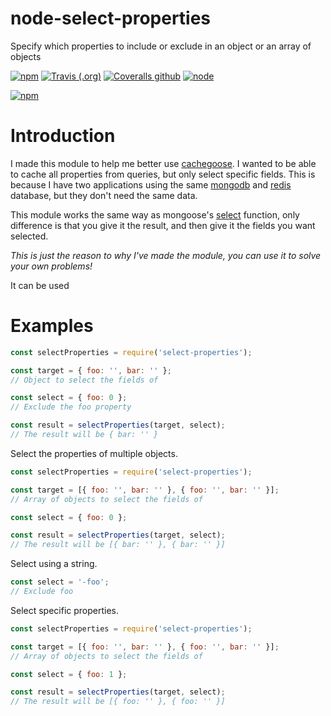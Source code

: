 # node-select-properties

Specify which properties to include or exclude in an object or an array of objects

[![npm](https://img.shields.io/npm/v/select-properties.svg)](https://www.npmjs.com/package/select-properties)
[![Travis (.org)](https://img.shields.io/travis/Nicklason/node-select-properties.svg)](https://travis-ci.org/Nicklason/node-select-properties)
[![Coveralls github](https://img.shields.io/coveralls/github/Nicklason/node-select-properties.svg)](https://coveralls.io/github/Nicklason/node-select-properties)
[![node](https://img.shields.io/node/v/select-properties.svg)](https://www.npmjs.com/package/select-properties)

[![npm](https://nodei.co/npm/select-properties.png)](https://nodei.co/npm/select-properties/)

# Introduction
I made this module to help me better use [cachegoose](https://www.npmjs.com/package/cachegoose). I wanted to be able to cache all properties from queries, but only select specific fields. This is because I have two applications using the same [mongodb](https://www.mongodb.com/) and [redis](https://redis.io/) database, but they don't need the same data.

This module works the same way as mongoose's [select](http://mongoosejs.com/docs/queries.html) function, only difference is that you give it the result, and then give it the fields you want selected.

*This is just the reason to why I've made the module, you can use it to solve your own problems!*

It can be used 

# Examples

```js
const selectProperties = require('select-properties');

const target = { foo: '', bar: '' };
// Object to select the fields of

const select = { foo: 0 };
// Exclude the foo property

const result = selectProperties(target, select);
// The result will be { bar: '' }
```

Select the properties of multiple objects.

```js
const selectProperties = require('select-properties');

const target = [{ foo: '', bar: '' }, { foo: '', bar: '' }];
// Array of objects to select the fields of

const select = { foo: 0 };

const result = selectProperties(target, select);
// The result will be [{ bar: '' }, { bar: '' }]
```

Select using a string.

```js
const select = '-foo';
// Exclude foo
```

Select specific properties.

```js
const selectProperties = require('select-properties');

const target = [{ foo: '', bar: '' }, { foo: '', bar: '' }];
// Array of objects to select the fields of

const select = { foo: 1 };

const result = selectProperties(target, select);
// The result will be [{ foo: '' }, { foo: '' }]
```